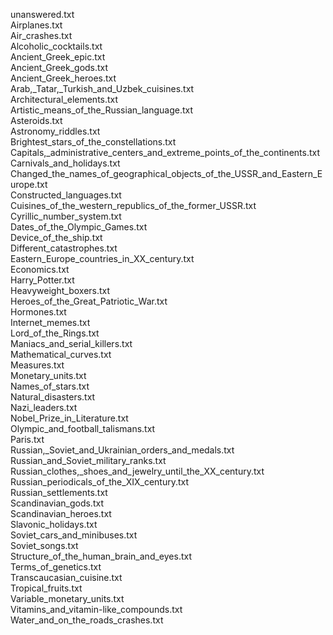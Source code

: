 unanswered.txt  
Airplanes.txt  
Air_crashes.txt  
Alcoholic_cocktails.txt  
Ancient_Greek_epic.txt  
Ancient_Greek_gods.txt  
Ancient_Greek_heroes.txt  
Arab,_Tatar,_Turkish_and_Uzbek_cuisines.txt  
Architectural_elements.txt  
Artistic_means_of_the_Russian_language.txt  
Asteroids.txt  
Astronomy_riddles.txt  
Brightest_stars_of_the_constellations.txt  
Capitals,_administrative_centers_and_extreme_points_of_the_continents.txt  
Carnivals_and_holidays.txt  
Changed_the_names_of_geographical_objects_of_the_USSR_and_Eastern_Europe.txt  
Constructed_languages.txt  
Cuisines_of_the_western_republics_of_the_former_USSR.txt  
Cyrillic_number_system.txt  
Dates_of_the_Olympic_Games.txt  
Device_of_the_ship.txt  
Different_catastrophes.txt  
Eastern_Europe_countries_in_XX_century.txt  
Economics.txt  
Harry_Potter.txt  
Heavyweight_boxers.txt  
Heroes_of_the_Great_Patriotic_War.txt  
Hormones.txt  
Internet_memes.txt  
Lord_of_the_Rings.txt  
Maniacs_and_serial_killers.txt  
Mathematical_curves.txt  
Measures.txt  
Monetary_units.txt  
Names_of_stars.txt  
Natural_disasters.txt  
Nazi_leaders.txt  
Nobel_Prize_in_Literature.txt  
Olympic_and_football_talismans.txt  
Paris.txt  
Russian,_Soviet_and_Ukrainian_orders_and_medals.txt  
Russian_and_Soviet_military_ranks.txt  
Russian_clothes,_shoes_and_jewelry_until_the_XX_century.txt  
Russian_periodicals_of_the_XIX_century.txt  
Russian_settlements.txt  
Scandinavian_gods.txt  
Scandinavian_heroes.txt  
Slavonic_holidays.txt  
Soviet_cars_and_minibuses.txt  
Soviet_songs.txt  
Structure_of_the_human_brain_and_eyes.txt  
Terms_of_genetics.txt  
Transcaucasian_cuisine.txt  
Tropical_fruits.txt  
Variable_monetary_units.txt  
Vitamins_and_vitamin-like_compounds.txt  
Water_and_on_the_roads_crashes.txt  
